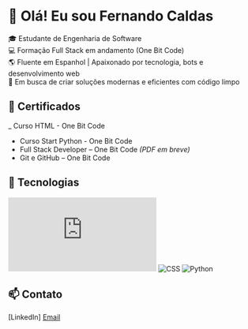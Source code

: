 # 👋 Olá! Eu sou Fernando Caldas

🎓 Estudante de Engenharia de Software  
💻 Formação Full Stack em andamento (One Bit Code)  
🌎 Fluente em Espanhol | Apaixonado por tecnologia, bots e desenvolvimento web  
🚀 Em busca de criar soluções modernas e eficientes com código limpo

## 🏅 Certificados
_ Curso HTML - One Bit Code
- Curso Start Python - One Bit Code
- Full Stack Developer – One Bit Code *(PDF em breve)*
- Git e GitHub – One Bit Code

## 🚀 Tecnologias

![HTML](https://github.com/FernandoCaldas9/FernandoCaldas9/blob/main/certificado_HTML_FernandoCaldasDaSilva%20(1).pdf#:~:text=LEIA%2DME.md-,certificado_HTML_FernandoCaldasDaSilva,-(1).pdf)
![CSS](https://img.shields.io/badge/CSS3-1572B6?style=flat&logo=css3&logoColor=white)
![Python](https://github.com/FernandoCaldas9/FernandoCaldas9#:~:text=certificado_Start%2DPython_FernandoCaldasDaSilva.pdf)


## 📫 Contato

[LinkedIn]
[Email](fndcaldas@gmail.com)
